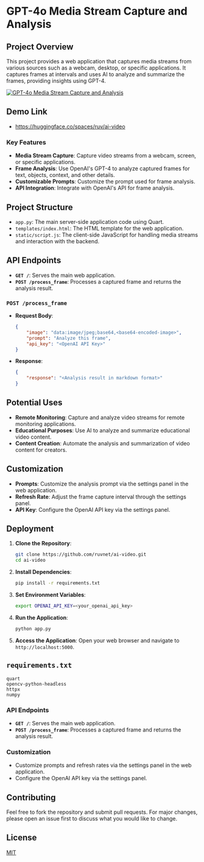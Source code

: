 # GPT-4o Media Stream Capture and Analysis

## Project Overview

This project provides a web application that captures media streams from various sources such as a webcam, desktop, or specific applications. It captures frames at intervals and uses AI to analyze and summarize the frames, providing insights using GPT-4.

[![GPT-4o Media Stream Capture and Analysis](https://github.com/ruvnet/ai-video/blob/main/assets/preview.png?raw=true)](https://huggingface.co/spaces/ruv/ai-video)

## Demo Link
- https://huggingface.co/spaces/ruv/ai-video

### Key Features

- **Media Stream Capture**: Capture video streams from a webcam, screen, or specific applications.
- **Frame Analysis**: Use OpenAI's GPT-4 to analyze captured frames for text, objects, context, and other details.
- **Customizable Prompts**: Customize the prompt used for frame analysis.
- **API Integration**: Integrate with OpenAI's API for frame analysis.

## Project Structure

- `app.py`: The main server-side application code using Quart.
- `templates/index.html`: The HTML template for the web application.
- `static/script.js`: The client-side JavaScript for handling media streams and interaction with the backend.

## API Endpoints

- **`GET /`**: Serves the main web application.
- **`POST /process_frame`**: Processes a captured frame and returns the analysis result.

### `POST /process_frame`
- **Request Body**:
  ```json
  {
      "image": "data:image/jpeg;base64,<base64-encoded-image>",
      "prompt": "Analyze this frame",
      "api_key": "<OpenAI API Key>"
  }
  ```
- **Response**:
  ```json
  {
      "response": "<Analysis result in markdown format>"
  }
  ```

## Potential Uses

- **Remote Monitoring**: Capture and analyze video streams for remote monitoring applications.
- **Educational Purposes**: Use AI to analyze and summarize educational video content.
- **Content Creation**: Automate the analysis and summarization of video content for creators.

## Customization

- **Prompts**: Customize the analysis prompt via the settings panel in the web application.
- **Refresh Rate**: Adjust the frame capture interval through the settings panel.
- **API Key**: Configure the OpenAI API key via the settings panel.

## Deployment

1. **Clone the Repository**:
   ```bash
   git clone https://github.com/ruvnet/ai-video.git
   cd ai-video
   ```

2. **Install Dependencies**:
   ```bash
   pip install -r requirements.txt
   ```

3. **Set Environment Variables**:
   ```bash
   export OPENAI_API_KEY=<your_openai_api_key>
   ```

4. **Run the Application**:
   ```bash
   python app.py
   ```

5. **Access the Application**:
   Open your web browser and navigate to `http://localhost:5000`.

## `requirements.txt`
```plaintext
quart
opencv-python-headless
httpx
numpy
```
  
### API Endpoints

- **`GET /`**: Serves the main web application.
- **`POST /process_frame`**: Processes a captured frame and returns the analysis result.

### Customization

- Customize prompts and refresh rates via the settings panel in the web application.
- Configure the OpenAI API key via the settings panel.

## Contributing

Feel free to fork the repository and submit pull requests. For major changes, please open an issue first to discuss what you would like to change.

## License

[MIT](LICENSE)
 
